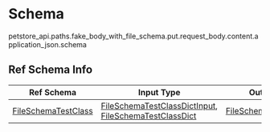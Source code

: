 # Schema
petstore_api.paths.fake_body_with_file_schema.put.request_body.content.application_json.schema

## Ref Schema Info
Ref Schema | Input Type | Output Type | Description
---------- | ---------- | ----------- | ------------
[FileSchemaTestClass](file_schema_test_class.md) | [FileSchemaTestClassDictInput](#fileschematestclassdictinput), [FileSchemaTestClassDict](#fileschematestclassdict) | [FileSchemaTestClassDict](#fileschematestclassdict) |
